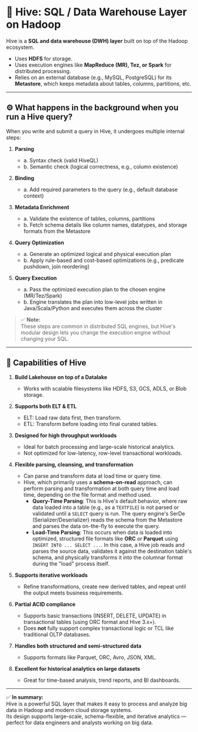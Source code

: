 # 🐝 Hive: SQL / Data Warehouse Layer on Hadoop

Hive is a **SQL and data warehouse (DWH) layer** built on top of the Hadoop ecosystem.  
- Uses **HDFS** for storage.
- Uses execution engines like **MapReduce (MR), Tez, or Spark** for distributed processing.
- Relies on an external database (e.g., MySQL, PostgreSQL) for its **Metastore**, which keeps metadata about tables, columns, partitions, etc.

---

## ⚙️ What happens in the background when you run a Hive query?

When you write and submit a query in Hive, it undergoes multiple internal steps:

1. **Parsing**  
   - a. Syntax check (valid HiveQL)
   - b. Semantic check (logical correctness, e.g., column existence)

2. **Binding**  
   - a. Add required parameters to the query (e.g., default database context)

3. **Metadata Enrichment**  
   - a. Validate the existence of tables, columns, partitions
   - b. Fetch schema details like column names, datatypes, and storage formats from the Metastore

4. **Query Optimization**  
   - a. Generate an optimized logical and physical execution plan
   - b. Apply rule-based and cost-based optimizations (e.g., predicate pushdown, join reordering)

5. **Query Execution**  
   - a. Pass the optimized execution plan to the chosen engine (MR/Tez/Spark)
   - b. Engine translates the plan into low-level jobs written in Java/Scala/Python and executes them across the cluster

> ✅ **Note:**  
> These steps are common in distributed SQL engines, but Hive's modular design lets you change the execution engine without changing your SQL.

---

## 🌟 Capabilities of Hive

1. **Build Lakehouse on top of a Datalake**  
   - Works with scalable filesystems like HDFS, S3, GCS, ADLS, or Blob storage.

2. **Supports both ELT & ETL**  
   - ELT: Load raw data first, then transform.
   - ETL: Transform before loading into final curated tables.

3. **Designed for high throughput workloads**  
   - Ideal for batch processing and large-scale historical analytics.
   - Not optimized for low-latency, row-level transactional workloads.

4. **Flexible parsing, cleansing, and transformation**  
   - Can parse and transform data at load time or query time.
   - Hive, which primarily uses a **schema-on-read** approach, can perform parsing and transformation at both query time and load time, depending on the file format and method used.
     * **Query-Time Parsing**: This is Hive's default behavior, where raw data loaded into a table (e.g., as a `TEXTFILE`) is not parsed or validated until a `SELECT` query is run. The query engine's SerDe (Serializer/Deserializer) reads the schema from the Metastore and parses the data on-the-fly to execute the query. 
     * **Load-Time Parsing**: This occurs when data is loaded into optimized, structured file formats like **ORC** or **Parquet** using `INSERT INTO ... SELECT ...`. In this case, a Hive job reads and parses the source data, validates it against the destination table's schema, and physically transforms it into the columnar format during the "load" process itself.

5. **Supports iterative workloads**  
   - Refine transformations, create new derived tables, and repeat until the output meets business requirements.

6. **Partial ACID compliance**  
   - Supports basic transactions (INSERT, DELETE, UPDATE) in transactional tables (using ORC format and Hive 3.x+).
   - Does **not** fully support complex transactional logic or TCL like traditional OLTP databases.

7. **Handles both structured and semi-structured data**  
   - Supports formats like Parquet, ORC, Avro, JSON, XML.

8. **Excellent for historical analytics on large datasets**  
   - Great for time-based analysis, trend reports, and BI dashboards.

---

✅ **In summary:**  
Hive is a powerful SQL layer that makes it easy to process and analyze big data in Hadoop and modern cloud storage systems.  
Its design supports large-scale, schema-flexible, and iterative analytics — perfect for data engineers and analysts working on big data.
